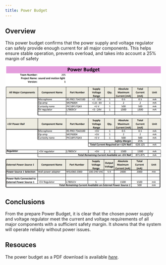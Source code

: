 ```yaml
---
title: Power Budget
---
```


## Overview
This power budget confirms that the power supply and voltage regulator can safely provide enough current for all major components. This helps ensure stable operation, prevents overload, and takes into account a 25% margin of safety

![budget1](https://github.com/alazaritt/alazaritt.github.io/blob/main/docs/05-Power-Budget/Screenshot%202025-10-16%20152542.png?raw=true)
![budget2](https://github.com/alazaritt/alazaritt.github.io/blob/main/docs/05-Power-Budget/Screenshot%202025-10-16%20152557.png?raw=true)

## Conclusions

From the prepare Power Budget, it is clear that the chosen power supply and voltage regulator meet the current and voltage requirements of all major components with a sufficient safety margin. It showns that the system will operate reliably without power issues.

## Resouces

The power budget as a PDF download is available [*here*](https://github.com/alazaritt/alazaritt.github.io/blob/main/docs/05-Power-Budget/PowerBudgetExample.pdf).
